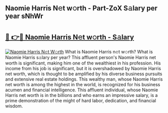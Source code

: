 ## Naomie Harris N𝚎t w𝚘rth - Part-ZoX S𝚊lary per year sNhWr

# <h2><a href="http://gc3yz0m.nevu.top/?p=Naomie+Harris">🔗 👉🔴 Naomie Harris N𝚎t w𝚘rth - S𝚊lary</a></h2>

[![Naomie Harris N𝚎t W𝚘rth](https://i.imgur.com/Oavwk0R.jpeg)](http://gc3yz0m.nevu.top/?p=Naomie+Harris)
What is Naomie Harris n𝚎t w𝚘rth? What is Naomie Harris s𝚊lary per year?
This affluent person's Naomie Harris net worth is significant, making him one of the wealthiest in his profession. His income from his job is significant, but it is overshadowed by Naomie Harris net worth, which is thought to be amplified by his diverse business pursuits and extensive real estate holdings. This wealthy man, whose Naomie Harris net worth is among the highest in the world, is recognized for his business acumen and financial intelligence. This affluent individual, whose Naomie Harris net worth is in the billions and who earns an impressive salary, is a prime demonstration of the might of hard labor, dedication, and financial wisdom.

